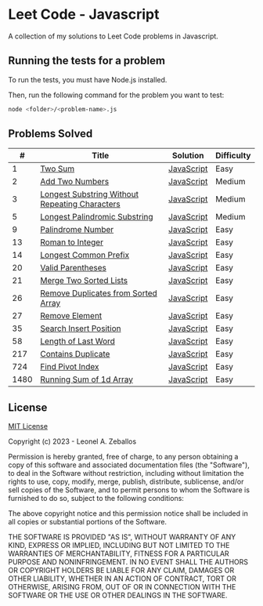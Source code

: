 # Leet Code - Javascript
A collection of my solutions to Leet Code problems in Javascript.

## Running the tests for a problem
To run the tests, you must have Node.js installed.

Then, run the following command for the problem you want to test:

```bash
node <folder>/<problem-name>.js
```

## Problems Solved
| # | Title | Solution | Difficulty |
|---| ----- | -------- | ---------- |
|1|[Two Sum](https://leetcode.com/problems/two-sum/)|[JavaScript](./1-two-sum.js)|Easy|
|2|[Add Two Numbers](https://leetcode.com/problems/add-two-numbers/)|[JavaScript](./2-add-two-numbers.js)|Medium|
|3|[Longest Substring Without Repeating Characters](https://leetcode.com/problems/longest-substring-without-repeating-characters/)|[JavaScript](./3-longest-substring-without-repeating-characters.js)|Medium|
|5|[Longest Palindromic Substring](https://leetcode.com/problems/longest-palindromic-substring/)|[JavaScript](./5-longest-palindromic-substring.js)|Medium|
|9|[Palindrome Number](https://leetcode.com/problems/palindrome-number/)|[JavaScript](./9-palindrome-number.js)|Easy|
|13|[Roman to Integer](https://leetcode.com/problems/roman-to-integer/)|[JavaScript](./13-roman-to-integer.js)|Easy|
|14|[Longest Common Prefix](https://leetcode.com/problems/longest-common-prefix/)|[JavaScript](./14-longest-common-prefix.js)|Easy|
|20|[Valid Parentheses](https://leetcode.com/problems/valid-parentheses/)|[JavaScript](./20-valid-parentheses.js)|Easy|
|21|[Merge Two Sorted Lists](https://leetcode.com/problems/merge-two-sorted-lists/)|[JavaScript](./21-merge-two-sorted-lists.js)|Easy|
|26|[Remove Duplicates from Sorted Array](https://leetcode.com/problems/remove-duplicates-from-sorted-array/)|[JavaScript](./26-remove-duplicates-from-sorted-array.js)|Easy|
|27|[Remove Element](https://leetcode.com/problems/remove-element/)|[JavaScript](./27-remove-element.js)|Easy|
|35|[Search Insert Position](https://leetcode.com/problems/search-insert-position/)|[JavaScript](./35-search-insert-position.js)|Easy|
|58|[Length of Last Word](https://leetcode.com/problems/length-of-last-word/)|[JavaScript](./58-length-of-last-word.js)|Easy|
|217|[Contains Duplicate](https://leetcode.com/problems/contains-duplicate/)|[JavaScript](./217-contains-duplicate.js)|Easy|
|724|[Find Pivot Index](https://leetcode.com/problems/find-pivot-index/)|[JavaScript](./724-find-pivot-index.js)|Easy|
|1480|[Running Sum of 1d Array](https://leetcode.com/problems/running-sum-of-1d-array/)|[JavaScript](./1480-running-sum-of-1d-array.js)|Easy|

## License
[MIT License](https://choosealicense.com/licenses/mit/)

Copyright (c) 2023 - Leonel A. Zeballos

Permission is hereby granted, free of charge, to any person obtaining a copy
of this software and associated documentation files (the "Software"), to deal
in the Software without restriction, including without limitation the rights
to use, copy, modify, merge, publish, distribute, sublicense, and/or sell
copies of the Software, and to permit persons to whom the Software is
furnished to do so, subject to the following conditions:

The above copyright notice and this permission notice shall be included in all
copies or substantial portions of the Software.

THE SOFTWARE IS PROVIDED "AS IS", WITHOUT WARRANTY OF ANY KIND, EXPRESS OR
IMPLIED, INCLUDING BUT NOT LIMITED TO THE WARRANTIES OF MERCHANTABILITY,
FITNESS FOR A PARTICULAR PURPOSE AND NONINFRINGEMENT. IN NO EVENT SHALL THE
AUTHORS OR COPYRIGHT HOLDERS BE LIABLE FOR ANY CLAIM, DAMAGES OR OTHER
LIABILITY, WHETHER IN AN ACTION OF CONTRACT, TORT OR OTHERWISE, ARISING FROM,
OUT OF OR IN CONNECTION WITH THE SOFTWARE OR THE USE OR OTHER DEALINGS IN THE
SOFTWARE.